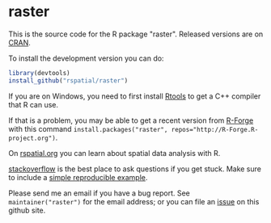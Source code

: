 # raster

This is the source code for the R package "raster". Released versions are on [CRAN](https://cran.r-project.org/web/packages/raster/index.html).

To install the development version you can do:

```r
library(devtools)
install_github("rspatial/raster")
```

If you are on Windows, you need to first install [Rtools](https://cran.r-project.org/bin/windows/Rtools/) to get a C++ compiler that R can use. 

If that is a problem, you may be able to get a recent version from [R-Forge](https://r-forge.r-project.org/R/?group_id=294) with this command `install.packages("raster", repos="http://R-Forge.R-project.org")`.

On [rspatial.org](http://rspatial.org/) you can learn about spatial data analysis with R.

[stackoverflow](https://stackoverflow.com/) is the best place to ask questions if you get stuck.
Make sure to include a [simple reproducible example](https://stackoverflow.com/questions/5963269/how-to-make-a-great-r-reproducible-example). 

Please send me an email if you have a bug report. See `maintainer("raster")` for the email address; or you can file an [issue](https://github.com/rspatial/raster/issues) on this github site.

